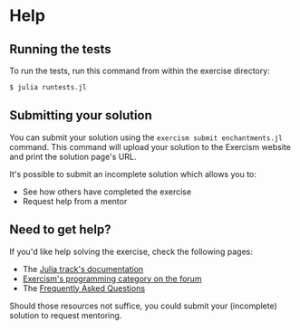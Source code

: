 # Help

## Running the tests

To run the tests, run this command from within the exercise directory:

```bash
$ julia runtests.jl
```

## Submitting your solution

You can submit your solution using the `exercism submit enchantments.jl` command.
This command will upload your solution to the Exercism website and print the solution page's URL.

It's possible to submit an incomplete solution which allows you to:

- See how others have completed the exercise
- Request help from a mentor

## Need to get help?

If you'd like help solving the exercise, check the following pages:

- The [Julia track's documentation](https://exercism.org/docs/tracks/julia)
- [Exercism's programming category on the forum](https://forum.exercism.org/c/programming/5)
- The [Frequently Asked Questions](https://exercism.org/docs/using/faqs)

Should those resources not suffice, you could submit your (incomplete) solution to request mentoring.
